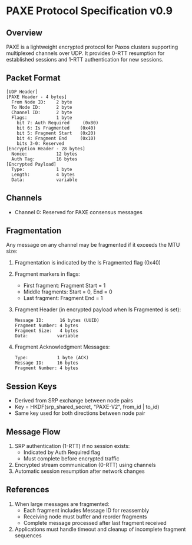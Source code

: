 
# PAXE Protocol Specification v0.9

## Overview
PAXE is a lightweight encrypted protocol for Paxos clusters supporting multiplexed channels over UDP. It provides 0-RTT resumption for established sessions and 1-RTT authentication for new sessions.

## Packet Format
```
[UDP Header]
[PAXE Header - 4 bytes]
  From Node ID:    2 byte
  To Node ID:      2 byte  
  Channel ID:      2 byte  
  Flags:           1 byte
    bit 7: Auth Required     (0x80)
    bit 6: Is Fragmented    (0x40)
    bit 5: Fragment Start   (0x20)
    bit 4: Fragment End     (0x10)
    bits 3-0: Reserved
[Encryption Header - 28 bytes] 
  Nonce:           12 bytes 
  Auth Tag:        16 bytes
[Encrypted Payload]
  Type:            1 byte
  Length:          4 bytes
  Data:            variable
```

## Channels
- Channel 0: Reserved for PAXE consensus messages

## Fragmentation
Any message on any channel may be fragmented if it exceeds the MTU size:

1. Fragmentation is indicated by the Is Fragmented flag (0x40)
2. Fragment markers in flags:
   - First fragment: Fragment Start = 1
   - Middle fragments: Start = 0, End = 0  
   - Last fragment: Fragment End = 1

3. Fragment Header (in encrypted payload when Is Fragmented is set):
   ```
   Message ID:      16 bytes (UUID)
   Fragment Number: 4 bytes
   Fragment Size:   4 bytes
   Data:           variable
   ```

4. Fragment Acknowledgment Messages:
   ```
   Type:           1 byte (ACK)
   Message ID:     16 bytes
   Fragment Number: 4 bytes
   ```

## Session Keys
- Derived from SRP exchange between node pairs
- Key = HKDF(srp_shared_secret, "PAXE-V2", from_id | to_id)
- Same key used for both directions between node pair

## Message Flow
1. SRP authentication (1-RTT) if no session exists:
   - Indicated by Auth Required flag
   - Must complete before encrypted traffic
2. Encrypted stream communication (0-RTT) using channels
3. Automatic session resumption after network changes

## References
1. When large messages are fragmented:
   - Each fragment includes Message ID for reassembly
   - Receiving node must buffer and reorder fragments
   - Complete message processed after last fragment received
2. Applications must handle timeout and cleanup of incomplete fragment sequences

